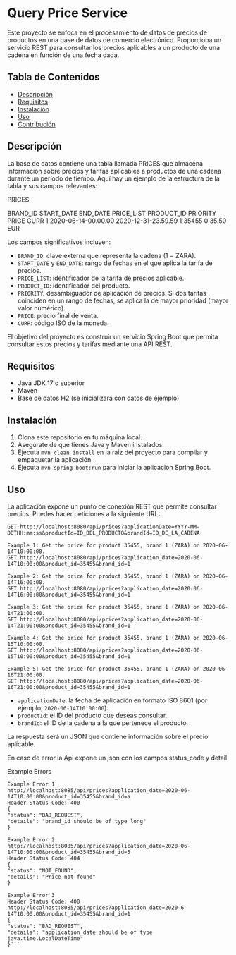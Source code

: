 # Query Price Service

Este proyecto se enfoca en el procesamiento de datos de precios de productos en una base de datos de comercio electrónico. Proporciona un servicio REST para consultar los precios aplicables a un producto de una cadena en función de una fecha dada.

## Tabla de Contenidos

- [Descripción](#descripción)
- [Requisitos](#requisitos)
- [Instalación](#instalación)
- [Uso](#uso)
- [Contribución](#contribución)


## Descripción

La base de datos contiene una tabla llamada PRICES que almacena información sobre precios y tarifas aplicables a productos de una cadena durante un período de tiempo. Aquí hay un ejemplo de la estructura de la tabla y sus campos relevantes:

PRICES

BRAND_ID
START_DATE
END_DATE
PRICE_LIST
PRODUCT_ID
PRIORITY
PRICE CURR
1 2020-06-14-00.00.00 2020-12-31-23.59.59 1 35455 0 35.50 EUR


Los campos significativos incluyen:

- `BRAND_ID`: clave externa que representa la cadena (1 = ZARA).
- `START_DATE` y `END_DATE`: rango de fechas en el que aplica la tarifa de precios.
- `PRICE_LIST`: identificador de la tarifa de precios aplicable.
- `PRODUCT_ID`: identificador del producto.
- `PRIORITY`: desambiguador de aplicación de precios. Si dos tarifas coinciden en un rango de fechas, se aplica la de mayor prioridad (mayor valor numérico).
- `PRICE`: precio final de venta.
- `CURR`: código ISO de la moneda.

El objetivo del proyecto es construir un servicio Spring Boot que permita consultar estos precios y tarifas mediante una API REST.

## Requisitos

- Java JDK 17 o superior
- Maven
- Base de datos H2 (se inicializará con datos de ejemplo)

## Instalación

1. Clona este repositorio en tu máquina local.
2. Asegúrate de que tienes Java y Maven instalados.
3. Ejecuta `mvn clean install` en la raíz del proyecto para compilar y empaquetar la aplicación.
4. Ejecuta `mvn spring-boot:run` para iniciar la aplicación Spring Boot.

## Uso

La aplicación expone un punto de conexión REST que permite consultar precios. Puedes hacer peticiones a la siguiente URL:

```http
GET http://localhost:8080/api/prices?applicationDate=YYYY-MM-DDTHH:mm:ss&productId=ID_DEL_PRODUCTO&brandId=ID_DE_LA_CADENA
```

```
Example 1: Get the price for product 35455, brand 1 (ZARA) on 2020-06-14T10:00:00.
GET http://localhost:8080/api/prices?application_date=2020-06-14T10:00:00&product_id=35455&brand_id=1

Example 2: Get the price for product 35455, brand 1 (ZARA) on 2020-06-14T16:00:00.
GET http://localhost:8080/api/prices?application_date=2020-06-14T16:00:00&product_id=35455&brand_id=1

Example 3: Get the price for product 35455, brand 1 (ZARA) on 2020-06-14T21:00:00.
GET http://localhost:8080/api/prices?application_date=2020-06-14T21:00:00&product_id=35455&brand_id=1

Example 4: Get the price for product 35455, brand 1 (ZARA) on 2020-06-15T10:00:00.
GET http://localhost:8080/api/prices?application_date=2020-06-15T10:00:00&product_id=35455&brand_id=1

Example 5: Get the price for product 35455, brand 1 (ZARA) on 2020-06-16T21:00:00.
GET http://localhost:8080/api/prices?application_date=2020-06-16T21:00:00&product_id=35455&brand_id=1
```

- `applicationDate`: la fecha de aplicación en formato ISO 8601 (por ejemplo, `2020-06-14T10:00:00`).
- `productId`: el ID del producto que deseas consultar.
- `brandId`: el ID de la cadena a la que pertenece el producto.

La respuesta será un JSON que contiene información sobre el precio aplicable.

En caso de error la Api expone un json con los campos status_code y detail

Example Errors 
```
Example Error 1
http://localhost:8085/api/prices?application_date=2020-06-14T10:00:00&product_id=35455&brand_id=a
Header Status Code: 400
{
"status": "BAD_REQUEST",
"details": "brand_id should be of type long"
}

Example Error 2
http://localhost:8085/api/prices?application_date=2020-06-14T10:00:00&product_id=35455&brand_id=5
Header Status Code: 404
{
"status": "NOT_FOUND",
"details": "Price not found"
}

Example Error 3
Header Status Code: 400
http://localhost:8085/api/prices?application_date=2020-6-14T10:00:00&product_id=35455&brand_id=1
{
"status": "BAD_REQUEST",
"details": "application_date should be of type java.time.LocalDateTime"
}```




